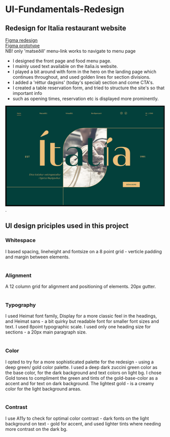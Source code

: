 # UI-Fundamentals-Redesign

## Redesign for Italia restaurant website

[Figma redesign](https://www.figma.com/file/Ru1ewr9WCf0rJhwOSGO0Gv/Ítalía-Redesign?node-id=0%3A1)
<br>
[Figma prototype](https://www.figma.com/proto/Ru1ewr9WCf0rJhwOSGO0Gv/Ítalía-Redesign?page-id=0%3A1&node-id=1%3A111&viewport=401%2C48%2C0.09&scaling=scale-down&starting-point-node-id=1%3A111)
<br>
NB! only 'matseðill' menu-link works to navigate to menu page
<br>

- I designed the front page and food menu page.
- I mainly used text available on the italia.is website.
- I played a bit around with form in the hero on the landing page which
continues throughout, and used golden lines for section divisions.
- I added a 'réttur dagsins' (today's special) section and come CTA's.
- I created a table reservation form, and tried to structure the site's so that important info 
- such as opening times, reservation etc is displayed more prominently.

<img src="Screenshot 2021-10-11 at 0.50.04.png" alt="Ítalía webpage hero" width="600"/>.

## UI design priciples used in this project

### Whitespace
I based spacing, lineheight and fontsize on a 8 point grid - verticle padding and margin between elements.
<br>
<br>
### Alignment
A 12 column grid for alignment and positioning of elements. 20px gutter.
<br>
<br>
### Typography
I used Heimat font family, Display for a more classic feel in the headings, and Heimat sans - 
a bit quirky but readable font for smaller font sizes and text.
I used 8point typographic scale. I used only one heading size for sections - a 20px main paragraph size.
<br>
<br>
### Color
I opted to try for a more sophisticated palette for the redesign - using a deep green/ gold color palette. 
I used a deep dark zuccini green color as the base color, for the dark background and text colors on light bg. 
I chose Gold tones to compliment the green and tints of the gold-base-color as a accent and for text on dark background. 
The lightest gold - is a creamy color for the light background areas.
<br>
<br>
### Contrast
I use A11y to check for optimal color contrast - dark fonts on the light background on text - gold for accent, 
and used lighter tints where needing more contrast on the dark bg.


